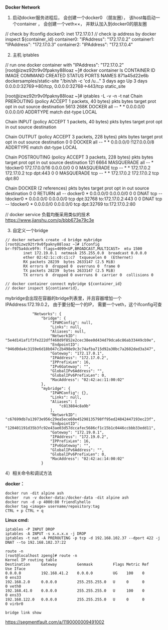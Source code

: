 **Docker Network**

1) 启动docker服务进程后， 会创建一个docker0 （朋友圈）， 
该host每启动一个container ， 会创建一个veth××， 并默认加入到docker0的朋友圈

// check by ifconfig
docker0: inet 172.17.0.1
// check ip address by docker inspect ${container_id}
container0: "IPAddress": "172.17.0.2"
container1: "IPAddress": "172.17.0.3"
container2: "IPAddress": "172.17.0.4"


2) 主机 iptables

// run one docker container with "IPAddress": "172.17.0.2"
[root@izwz92tr9v0fpakny88loaz ~]# docker container ls
CONTAINER ID        IMAGE                       COMMAND                  CREATED             STATUS              PORTS                                           NAMES
871a45d22e6b        dockersamples/static-site   "/bin/sh -c 'cd /u..."   3 days ago          Up 3 days           0.0.0.0:32769->80/tcp, 0.0.0.0:32768->443/tcp   static_site


[root@izwz92tr9v0fpakny88loaz ~]# iptables -L -v -n -t nat
Chain PREROUTING (policy ACCEPT 1 packets, 40 bytes)
 pkts bytes target     prot opt in     out     source               destination
 5613  268K DOCKER     all  --  *      *       0.0.0.0/0            0.0.0.0/0            ADDRTYPE match dst-type LOCAL

Chain INPUT (policy ACCEPT 1 packets, 40 bytes)
 pkts bytes target     prot opt in     out     source               destination

Chain OUTPUT (policy ACCEPT 3 packets, 228 bytes)
 pkts bytes target     prot opt in     out     source               destination
    0     0 DOCKER     all  --  *      *       0.0.0.0/0           !127.0.0.0/8          ADDRTYPE match dst-type LOCAL

Chain POSTROUTING (policy ACCEPT 3 packets, 228 bytes)
 pkts bytes target     prot opt in     out     source               destination
  121  6664 MASQUERADE  all  --  *      !docker0  172.17.0.0/16        0.0.0.0/0
    0     0 MASQUERADE  tcp  --  *      *       172.17.0.2           172.17.0.2           tcp dpt:443
    0     0 MASQUERADE  tcp  --  *      *       172.17.0.2           172.17.0.2           tcp dpt:80

Chain DOCKER (2 references)
 pkts bytes target     prot opt in     out     source               destination
    0     0 RETURN     all  --  docker0 *       0.0.0.0/0            0.0.0.0/0
    0     0 DNAT       tcp  --  !docker0 *       0.0.0.0/0            0.0.0.0/0            tcp dpt:32768 to:172.17.0.2:443
    0     0 DNAT       tcp  --  !docker0 *       0.0.0.0/0            0.0.0.0/0            tcp dpt:32769 to:172.17.0.2:80

// docker service 负载均衡采用类似的技术 https://www.jianshu.com/p/bbb673e79c3e 


3) 自定义一个bridge
```
// docker network create -d bridge mybridge
[root@izwz92tr9v0fpakny88loaz ~]# ifconfig
br-f975a4dce9f9: flags=4099<UP,BROADCAST,MULTICAST>  mtu 1500
        inet 172.19.0.1  netmask 255.255.0.0  broadcast 0.0.0.0
        ether 02:42:1c:c0:c1:c7  txqueuelen 0  (Ethernet)
        RX packets 28239  bytes 2633147 (2.5 MiB)
        RX errors 0  dropped 0  overruns 0  frame 0
        TX packets 28239  bytes 2633147 (2.5 MiB)
        TX errors 0  dropped 0 overruns 0  carrier 0  collisions 0

// docker container connect mybridge ${container_id}
// docker inspect ${contianerid}, 
```
mybridge会出现在容器的bridge列表里，并且容器增加一个IPAddress:172.19.0.2， 
由于要分配一个的IP， 需要一个veth，这个ifconfig可查

```
            "Networks": {
                "bridge": {
                    "IPAMConfig": null,
                    "Links": null,
                    "Aliases": null,
                    "NetworkID": "5e4d141af1f3fe222dff460d9f852e2cec38ee0d434d79dca6c86ab33449cb9e",
                    "EndpointID": "946d0da4c3159e6d18b047c2b498e9c3c74afba715d92a30bc7a2602ded3a347",
                    "Gateway": "172.17.0.1",
                    "IPAddress": "172.17.0.2",
                    "IPPrefixLen": 16,
                    "IPv6Gateway": "",
                    "GlobalIPv6Address": "",
                    "GlobalIPv6PrefixLen": 0,
                    "MacAddress": "02:42:ac:11:00:02"
                },
                "mybridge": {
                    "IPAMConfig": {},
                    "Links": null,
                    "Aliases": [
                        "c813884c8a9b"
                    ],
                    "NetworkID": "c67699db7a13973e956c29ea5ece60e45298135798ff95ed24842447193ec23f",
                    "EndpointID": "120401191d35b3fc92e43ae03d57dccafec5686cf1c15b1c0446ccbbb33edd11",
                    "Gateway": "172.19.0.1",
                    "IPAddress": "172.19.0.2",
                    "IPPrefixLen": 16,
                    "IPv6Gateway": "",
                    "GlobalIPv6Address": "",
                    "GlobalIPv6PrefixLen": 0,
                    "MacAddress": "02:42:ac:14:00:02"
                }

```

4）相关命令和调试方法

**docker：**
```
docker run -dit alpine ash
docker  run -v docker-data:/docker-data -dit alpine ash
docker run -d -p 4000:80 friendlyhello 
docker tag <image> username/repository:tag
CTRL + p CTRL + q
```

**Linux cmd:**
```
iptables -P INPUT DROP
iptables -A INPUT -s x.x.x.x -j DROP
iptables -t nat -A PREROUTING -p tcp -d 192.168.102.37 --dport 422 -j DNAT --to 192.168.102.37:22

route -n
[root@localhost zpeng]# route -n
Kernel IP routing table
Destination     Gateway         Genmask         Flags Metric Ref    Use Iface
0.0.0.0         192.168.41.2    0.0.0.0         UG    100    0        0 ens33
192.168.2.0     0.0.0.0         255.255.255.0   U     0      0        0 veth0
192.168.41.0    0.0.0.0         255.255.255.0   U     100    0        0 ens33
192.168.122.0   0.0.0.0         255.255.255.0   U     0      0        0 virbr0

bridge link show 
```

https://segmentfault.com/a/1190000009491002


